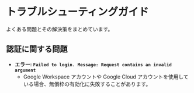 # トラブルシューティングガイド

よくある問題とその解決策をまとめています。

## 認証に関する問題

- **エラー: `Failed to login. Message: Request contains an invalid argument`**
  - Google Workspace アカウントや Google Cloud アカウントを使用している場合、無償枠の有効化に失敗することがあります。
